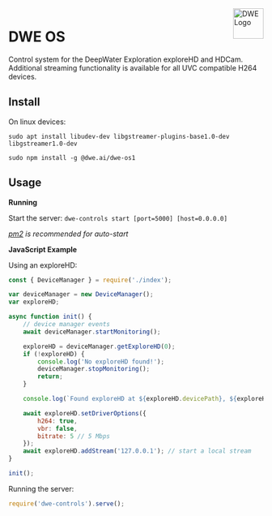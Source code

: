 <a href="https://dwe.ai/">
    <img src="https://docs.dwe.ai/_static/dwe_transparent.png" alt="DWE Logo" title="DeepWater Exploration" align="right" height="60" />
</a>

# DWE OS

Control system for the DeepWater Exploration exploreHD and HDCam. Additional streaming functionality is available for all UVC compatible H264 devices.

## Install

On linux devices:

`sudo apt install libudev-dev libgstreamer-plugins-base1.0-dev libgstreamer1.0-dev`

`sudo npm install -g @dwe.ai/dwe-os1`

## Usage

**Running**

Start the server: `dwe-controls start [port=5000] [host=0.0.0.0]`

*[pm2](https://www.npmjs.com/package/pm2) is recommended for auto-start*

**JavaScript Example**

Using an exploreHD:
```js
const { DeviceManager } = require('./index');

var deviceManager = new DeviceManager();
var exploreHD;

async function init() {
    // device manager events
    await deviceManager.startMonitoring();

    exploreHD = deviceManager.getExploreHD(0);
    if (!exploreHD) {
        console.log('No exploreHD found!');
        deviceManager.stopMonitoring();
        return;
    }

    console.log(`Found exploreHD at ${exploreHD.devicePath}, ${exploreHD.info.name}: ${exploreHD.info.manufacturer}`);

    await exploreHD.setDriverOptions({
        h264: true,
        vbr: false,
        bitrate: 5 // 5 Mbps
    });
    await exploreHD.addStream('127.0.0.1'); // start a local stream
}

init();
```

Running the server:
```js
require('dwe-controls').serve();
```
